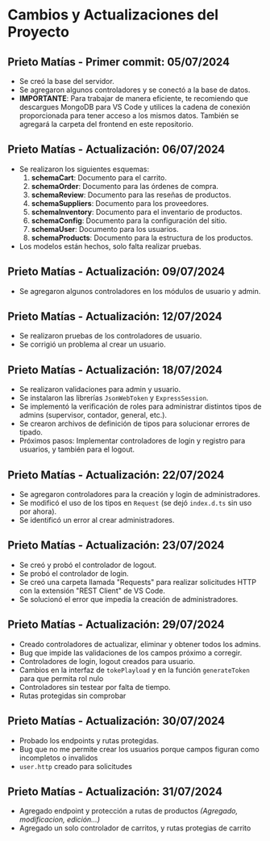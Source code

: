 # Cambios y Actualizaciones del Proyecto

## Prieto Matías - Primer commit: 05/07/2024
- Se creó la base del servidor.
- Se agregaron algunos controladores y se conectó a la base de datos.
- **IMPORTANTE**: Para trabajar de manera eficiente, te recomiendo que descargues MongoDB para VS Code y utilices la cadena de conexión proporcionada para tener acceso a los mismos datos. También se agregará la carpeta del frontend en este repositorio.

## Prieto Matías - Actualización: 06/07/2024
- Se realizaron los siguientes esquemas:
  1. **schemaCart**: Documento para el carrito.
  2. **schemaOrder**: Documento para las órdenes de compra.
  3. **schemaReview**: Documento para las reseñas de productos.
  4. **schemaSuppliers**: Documento para los proveedores.
  5. **schemaInventory**: Documento para el inventario de productos.
  6. **schemaConfig**: Documento para la configuración del sitio.
  7. **schemaUser**: Documento para los usuarios.
  8. **schemaProducts**: Documento para la estructura de los productos.
- Los modelos están hechos, solo falta realizar pruebas.

## Prieto Matías - Actualización: 09/07/2024
- Se agregaron algunos controladores en los módulos de usuario y admin.

## Prieto Matías - Actualización: 12/07/2024
- Se realizaron pruebas de los controladores de usuario.
- Se corrigió un problema al crear un usuario.

## Prieto Matías - Actualización: 18/07/2024
- Se realizaron validaciones para admin y usuario.
- Se instalaron las librerías `JsonWebToken` y `ExpressSession`.
- Se implementó la verificación de roles para administrar distintos tipos de admins (supervisor, contador, general, etc.).
- Se crearon archivos de definición de tipos para solucionar errores de tipado.
- Próximos pasos: Implementar controladores de login y registro para usuarios, y también para el logout.

## Prieto Matías - Actualización: 22/07/2024
- Se agregaron controladores para la creación y login de administradores.
- Se modificó el uso de los tipos en `Request` (se dejó `index.d.ts` sin uso por ahora).
- Se identificó un error al crear administradores.

## Prieto Matías - Actualización: 23/07/2024
- Se creó y probó el controlador de logout.
- Se probó el controlador de login.
- Se creó una carpeta llamada "Requests" para realizar solicitudes HTTP con la extensión "REST Client" de VS Code.
- Se solucionó el error que impedía la creación de administradores.

## Prieto Matías - Actualización: 29/07/2024
- Creado controladores de actualizar, eliminar y obtener todos los admins.
- Bug que impide las validaciones de los campos próximo a corregir.  
- Controladores de login, logout creados para usuario.
- Cambios en la interfaz de `tokePlayload` y en la función  `generateToken` para que permita rol nulo
- Controladores sin testear por falta de tiempo.
- Rutas protegidas sin comprobar 


## Prieto Matías - Actualización: 30/07/2024
- Probado los endpoints y rutas protegidas.
- Bug que no me permite crear los usuarios porque campos figuran como incompletos o invalidos
- `user.http` creado para solicitudes

## Prieto Matías - Actualización: 31/07/2024
- Agregado endpoint y protección a rutas de productos *(Agregado, modificacion, edición...)*
- Agregado un solo controlador de carritos, y rutas protegias de carrito